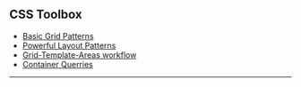 ## CSS Toolbox

- [Basic Grid Patterns](https://github.com/Adamskoullos/css/blob/main/notes/grid-basic-patterns.md)
- [Powerful Layout Patterns](https://github.com/Adamskoullos/css/blob/main/notes/layout-patterns.md)
- [Grid-Template-Areas workflow](https://github.com/Adamskoullos/css/blob/main/notes/grid-area-setup.md)
- [Container Querries](https://github.com/Adamskoullos/css/blob/main/notes/container-queries.md)

---
